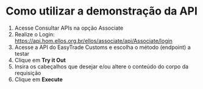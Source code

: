 # Como utilizar a demonstração da API

1. Acesse Consultar APIs na opção Associate
2. Realize o Login: https://api.hom.ellos.org.br/ellos/associate/api/Associate/login
3. Acesse a API do EasyTrade Customs e escolha o método (endpoint) a testar
4. Clique em <b>Try it Out</b>
5. Insira os cabeçalhos que desejar e/ou altere o conteúdo do corpo da requisição
6. Clique em <b>Execute</b>